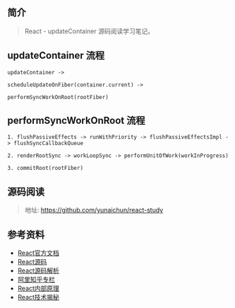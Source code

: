 ## 简介

> React - updateContainer 源码阅读学习笔记。

## updateContainer 流程

```text
updateContainer ->

scheduleUpdateOnFiber(container.current) ->

performSyncWorkOnRoot(rootFiber)
```

## performSyncWorkOnRoot 流程

```
1. flushPassiveEffects -> runWithPriority -> flushPassiveEffectsImpl -> flushSyncCallbackQueue

2. renderRootSync -> workLoopSync -> performUnitOfWork(workInProgress)

3. commitRoot(rootFiber)
```

## 源码阅读

> 地址: https://github.com/yunaichun/react-study

## 参考资料

- [React官方文档](https://reactjs.org)
- [React源码](https://github.com/facebook/react/tree/8b2d3783e58d1acea53428a10d2035a8399060fe)
- [React源码解析](https://react.jokcy.me/)
- [阿里知乎专栏](https://zhuanlan.zhihu.com/purerender)
- [React内部原理](http://tcatche.site/2017/07/react-internals-part-one-basic-rendering/)
- [React技术揭秘](https://react.iamkasong.com/)
